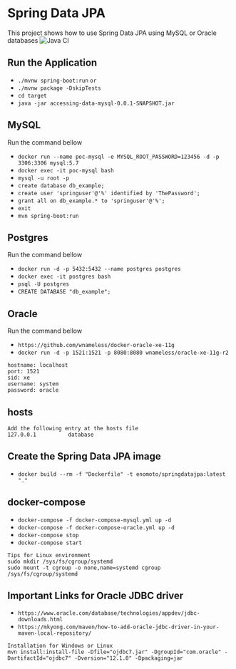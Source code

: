 # Spring Data JPA
This project shows how to use Spring Data JPA using MySQL or Oracle databases
![Java CI](https://github.com/norberto-enomoto/enomoto-springdatajpa/workflows/Java%20CI/badge.svg)

## Run the Application
* `./mvnw spring-boot:run`
`or`
* `./mvnw package -DskipTests`
* `cd target`
* `java -jar accessing-data-mysql-0.0.1-SNAPSHOT.jar`

## MySQL

Run the command bellow

* `docker run --name poc-mysql -e MYSQL_ROOT_PASSWORD=123456 -d -p 3306:3306 mysql:5.7`
* `docker exec -it poc-mysql bash`
* `mysql -u root -p`
* `create database db_example;`
* `create user 'springuser'@'%' identified by 'ThePassword';`
* `grant all on db_example.* to 'springuser'@'%';`
* `exit`
* `mvn spring-boot:run`

## Postgres

Run the command bellow

* `docker run -d -p 5432:5432 --name postgres postgres`
* `docker exec -it postgres bash`
* `psql -U postgres`
* `CREATE DATABASE "db_example";`

## Oracle 

Run the command bellow

* `https://github.com/wnameless/docker-oracle-xe-11g`
* `docker run -d -p 1521:1521 -p 8080:8080 wnameless/oracle-xe-11g-r2`

```
hostname: localhost
port: 1521
sid: xe
username: system
password: oracle
```

## hosts

```
Add the following entry at the hosts file
127.0.0.1          database
```

## Create the Spring Data JPA image

* `docker build --rm -f "Dockerfile" -t enomoto/springdatajpa:latest "."`

## docker-compose

* `docker-compose -f docker-compose-mysql.yml up -d`
* `docker-compose -f docker-compose-oracle.yml up -d`
* `docker-compose stop`
* `docker-compose start`

```
Tips for Linux environment
sudo mkdir /sys/fs/cgroup/systemd
sudo mount -t cgroup -o none,name=systemd cgroup /sys/fs/cgroup/systemd
```

## Important Links for Oracle JDBC driver
* `https://www.oracle.com/database/technologies/appdev/jdbc-downloads.html`
* `https://mkyong.com/maven/how-to-add-oracle-jdbc-driver-in-your-maven-local-repository/`

```
Installation for Windows or Linux
mvn install:install-file -Dfile="ojdbc7.jar" -DgroupId="com.oracle" -DartifactId="ojdbc7" -Dversion="12.1.0" -Dpackaging=jar
```



